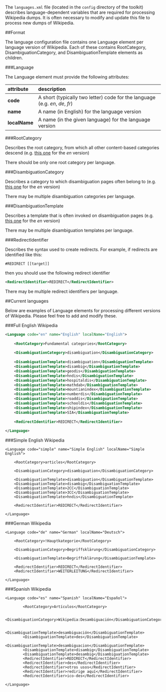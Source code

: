 The `languages.xml` file (located in the `config` directory of the toolkit) describes language-dependent variables that are required for processing Wikipedia dumps. It is often necessary to modify and update this file to process new dumps of Wikipedia.

##Format

The language configuration file contains one Language element per language version of Wikipedia. Each of these contains RootCategory, DisambiguationCategory, and DisambiguationTemplate elements as children.

###Language

The Language element must provide the following attributes:

attribute | description
:---------| :--------
**code**  | A short (typically two letter) code for the language (e.g. *en*, *de*, *fr*)
**name**  | A name (in English) for the language version
**localName** | A name (in the given language) for the language version

###RootCategory

Describes the root category, from which all other content-based categories descend (e.g. [this one](http://en.wikipedia.org/wiki/Category:Fundamental_categories) for the *en* version)

There should be only one root category per language.

###DisambiguationCategory

Describes a category to which disambiguation pages often belong to (e.g. [this one](http://en.wikipedia.org/wiki/Category:Disambiguation) for the *en* version)

There may be multiple disambiguation categories per language.

###DisambiguationTemplate

Describes a template that is often invoked on disambiguation pages (e.g. [this one](http://en.wikipedia.org/wiki/Template:Disambig) for the *en* version)

There may be multiple disambiguation templates per language.

###RedirectIdentifier

Describes the syntax used to create redirects. For example, if redirects are identified like this:

```
#REDIRECT [[target]]
```

then you should use the following redirect identifier

```xml
<RedirectIdentifier>REDIRECT</RedirectIdentifier>
```

There may be multiple redirect identifiers per language.


##Current languages

Below are examples of Language elements for processing different versions of Wikipedia. Please feel free to add and modify these.

###Full English Wikipedia
 
```xml
<Language code="en" name="English" localName="English">
        
    <RootCategory>Fundamental categories</RootCategory>
               
    <DisambiguationCategory>disambiguation</DisambiguationCategory>
               
    <DisambiguationTemplate>disambiguation</DisambiguationTemplate>
    <DisambiguationTemplate>disambig</DisambiguationTemplate>
    <DisambiguationTemplate>geodis</DisambiguationTemplate>
    <DisambiguationTemplate>hndis</DisambiguationTemplate>
    <DisambiguationTemplate>hospitaldis</DisambiguationTemplate>
    <DisambiguationTemplate>mathdab</DisambiguationTemplate>
    <DisambiguationTemplate>mountianindex</DisambiguationTemplate>
    <DisambiguationTemplate>numberdis</DisambiguationTemplate>
    <DisambiguationTemplate>roaddis</DisambiguationTemplate>
    <DisambiguationTemplate>schooldis</DisambiguationTemplate>
    <DisambiguationTemplate>shipindex</DisambiguationTemplate>
    <DisambiguationTemplate>SIA</DisambiguationTemplate>
               
    <RedirectIdentifier>REDIRECT</RedirectIdentifier>
               
</Language>
```

###Simple English Wikipedia

```
<Language code="simple" name="Simple English" localName="Simple English">
        
    <RootCategory>articles</RootCategory>
               
    <DisambiguationCategory>disambiguation</DisambiguationCategory>
               
    <DisambiguationTemplate>disambiguation</DisambiguationTemplate>
    <DisambiguationTemplate>disambig</DisambiguationTemplate>
    <DisambiguationTemplate>2CC</DisambiguationTemplate>
    <DisambiguationTemplate>3CC</DisambiguationTemplate>
    <DisambiguationTemplate>hndis</DisambiguationTemplate>
               
    <RedirectIdentifier>REDIRECT</RedirectIdentifier>
               
</Language>
```

###German Wikipedia

```
<Language code="de" name="German" localName="Deutsch">

    <RootCategory>!Hauptkategorie</RootCategory>

    <DisambiguationCategory>Begriffsklärung</DisambiguationCategory>

    <DisambiguationTemplate>Begriffsklärung</DisambiguationTemplate>
		
    <RedirectIdentifier>REDIRECT</RedirectIdentifier>
    <RedirectIdentifier>WEITERLEITUNG</RedirectIdentifier>
		
</Language>
```

###Spanish Wikipedia

```
<Language code="es" name="Spanish" localName="Español">

		<RootCategory>Artículos</RootCategory>

		<DisambiguationCategory>Wikipedia:Desambiguación</DisambiguationCategory>

		<DisambiguationTemplate>desambiguación</DisambiguationTemplate>
		<DisambiguationTemplate>des</DisambiguationTemplate>
		<DisambiguationTemplate>desambiguacion</DisambiguationTemplate>
		<DisambiguationTemplate>disambig</DisambiguationTemplate>
		<DisambiguationTemplate>desambig</DisambiguationTemplate>
		<RedirectIdentifier>REDIRECT</RedirectIdentifier>
		<RedirectIdentifier>des</RedirectIdentifier>
		<RedirectIdentifier>otros usos</RedirectIdentifier>
		<RedirectIdentifier>redirige aquí</RedirectIdentifier>
		<RedirectIdentifier>ico-des</RedirectIdentifier>
		
</Language>
```